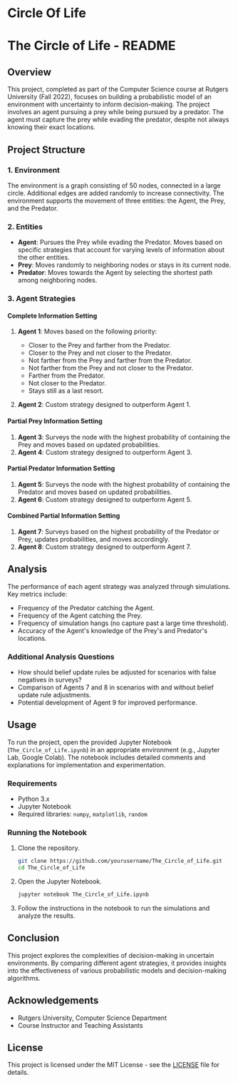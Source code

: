 # Circle Of Life

# The Circle of Life - README

## Overview

This project, completed as part of the Computer Science course at Rutgers University (Fall 2022), focuses on building a probabilistic model of an environment with uncertainty to inform decision-making. The project involves an agent pursuing a prey while being pursued by a predator. The agent must capture the prey while evading the predator, despite not always knowing their exact locations.

## Project Structure

### 1. Environment

The environment is a graph consisting of 50 nodes, connected in a large circle. Additional edges are added randomly to increase connectivity. The environment supports the movement of three entities: the Agent, the Prey, and the Predator.

### 2. Entities

- **Agent**: Pursues the Prey while evading the Predator. Moves based on specific strategies that account for varying levels of information about the other entities.
- **Prey**: Moves randomly to neighboring nodes or stays in its current node.
- **Predator**: Moves towards the Agent by selecting the shortest path among neighboring nodes.

### 3. Agent Strategies

#### Complete Information Setting

1. **Agent 1**: Moves based on the following priority:
   - Closer to the Prey and farther from the Predator.
   - Closer to the Prey and not closer to the Predator.
   - Not farther from the Prey and farther from the Predator.
   - Not farther from the Prey and not closer to the Predator.
   - Farther from the Predator.
   - Not closer to the Predator.
   - Stays still as a last resort.

2. **Agent 2**: Custom strategy designed to outperform Agent 1.

#### Partial Prey Information Setting

1. **Agent 3**: Surveys the node with the highest probability of containing the Prey and moves based on updated probabilities.
2. **Agent 4**: Custom strategy designed to outperform Agent 3.

#### Partial Predator Information Setting

1. **Agent 5**: Surveys the node with the highest probability of containing the Predator and moves based on updated probabilities.
2. **Agent 6**: Custom strategy designed to outperform Agent 5.

#### Combined Partial Information Setting

1. **Agent 7**: Surveys based on the highest probability of the Predator or Prey, updates probabilities, and moves accordingly.
2. **Agent 8**: Custom strategy designed to outperform Agent 7.

## Analysis

The performance of each agent strategy was analyzed through simulations. Key metrics include:

- Frequency of the Predator catching the Agent.
- Frequency of the Agent catching the Prey.
- Frequency of simulation hangs (no capture past a large time threshold).
- Accuracy of the Agent's knowledge of the Prey's and Predator's locations.

### Additional Analysis Questions

- How should belief update rules be adjusted for scenarios with false negatives in surveys?
- Comparison of Agents 7 and 8 in scenarios with and without belief update rule adjustments.
- Potential development of Agent 9 for improved performance.

## Usage

To run the project, open the provided Jupyter Notebook (`The_Circle_of_Life.ipynb`) in an appropriate environment (e.g., Jupyter Lab, Google Colab). The notebook includes detailed comments and explanations for implementation and experimentation.

### Requirements

- Python 3.x
- Jupyter Notebook
- Required libraries: `numpy`, `matplotlib`, `random`

### Running the Notebook

1. Clone the repository.
   ```bash
   git clone https://github.com/yourusername/The_Circle_of_Life.git
   cd The_Circle_of_Life
   ```
2. Open the Jupyter Notebook.
   ```bash
   jupyter notebook The_Circle_of_Life.ipynb
   ```
3. Follow the instructions in the notebook to run the simulations and analyze the results.

## Conclusion

This project explores the complexities of decision-making in uncertain environments. By comparing different agent strategies, it provides insights into the effectiveness of various probabilistic models and decision-making algorithms.

## Acknowledgements

- Rutgers University, Computer Science Department
- Course Instructor and Teaching Assistants

## License

This project is licensed under the MIT License - see the [LICENSE](LICENSE) file for details.